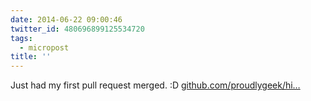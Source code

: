 ```yaml
---
date: 2014-06-22 09:00:46
twitter_id: 480696899125534720
tags:
  - micropost
title: ''
---
```


Just had my first pull request merged. :D [github.com/proudlygeek/hi…](https://github.com/proudlygeek/hipstadeploy/pull/4)
